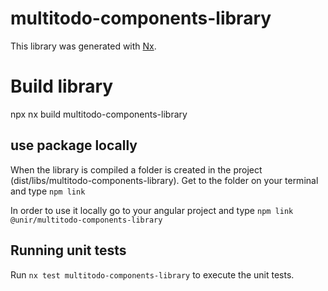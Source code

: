 # multitodo-components-library

This library was generated with [Nx](https://nx.dev).

# Build library

npx nx build multitodo-components-library

## use package locally

When the library is compiled a folder is created in the project (dist/libs/multitodo-components-library). Get to the
folder on your terminal and type `npm link`

In order to use it locally go to your angular project and type `npm link @unir/multitodo-components-library`

## Running unit tests

Run `nx test multitodo-components-library` to execute the unit tests.
